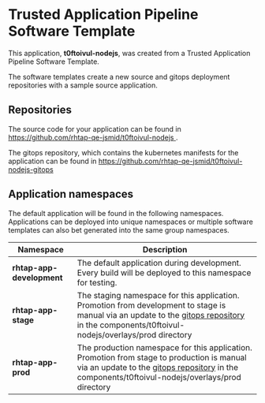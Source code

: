 # Trusted Application Pipeline Software Template

This application, **t0ftoivul-nodejs**, was created from a Trusted Application Pipeline Software Template.

The software templates create a new source and gitops deployment repositories with a sample source application. 

## Repositories

The source code for your application can be found in [https://github.com/rhtap-qe-jsmid/t0ftoivul-nodejs ](https://github.com/rhtap-qe-jsmid/t0ftoivul-nodejs ).
 
The gitops repository, which contains the kubernetes manifests for the application can be found in 
[https://github.com/rhtap-qe-jsmid/t0ftoivul-nodejs-gitops ](https://github.com/rhtap-qe-jsmid/t0ftoivul-nodejs-gitops ) 

## Application namespaces 

The default application will be found in the following namespaces. Applications can be deployed into unique namespaces or multiple software templates can also bet generated into the same group namespaces.  

|  Namespace   |  Description   |  
| -------- | -------- |   
| **rhtap-app-development** | The default application during development. Every build will be deployed to this namespace for testing. | 
| **rhtap-app-stage** | The staging namespace for this application. Promotion from development to stage is manual via an update to the [gitops repository](https://github.com/rhtap-qe-jsmid/t0ftoivul-nodejs-gitops ) in the components/t0ftoivul-nodejs/overlays/prod directory |  
| **rhtap-app-prod** | The production namespace for this application. Promotion from stage to production is manual via an update to the [gitops repository](https://github.com/rhtap-qe-jsmid/t0ftoivul-nodejs-gitops ) in the components/t0ftoivul-nodejs/overlays/prod directory | 